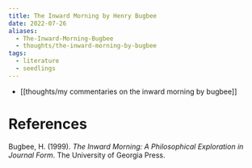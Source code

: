 ```yaml
---
title: The Inward Morning by Henry Bugbee
date: 2022-07-26
aliases:
  - The-Inward-Morning-Bugbee
  - thoughts/the-inward-morning-by-bugbee
tags:
  - literature
  - seedlings
---
```

- [[thoughts/my commentaries on the inward morning by bugbee]]

# References

Bugbee, H. (1999). _The Inward Morning: A Philosophical Exploration in Journal Form_. The University of Georgia Press.